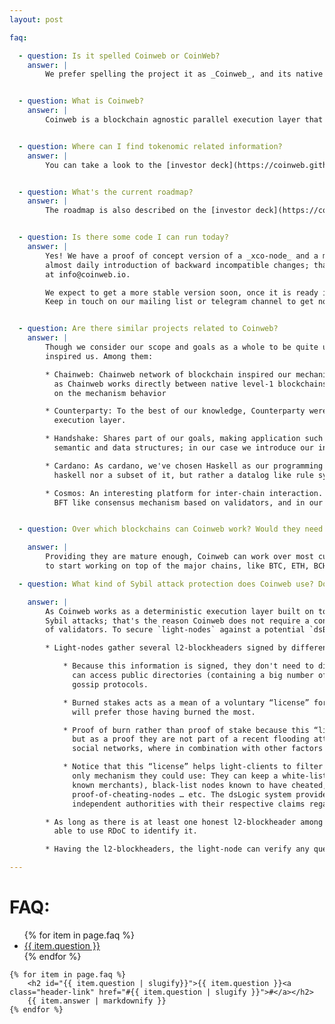 ```yaml
---
layout: post

faq:

  - question: Is it spelled Coinweb or CoinWeb?
    answer: |
        We prefer spelling the project it as _Coinweb_, and its native currency _XCO_.   


  - question: What is Coinweb?
    answer: |
        Coinweb is a blockchain agnostic parallel execution layer that decouples transaction collation from execution, removing major scaling bottlenecks. It provides a declarative smart contract framework executed across multiple existing blockchains, enabling powerful cross chain, fast, and secure dApp execution. Combined with Coinwebs cross chain compatible human readable address format it allows for easy to use  dApps - for both end users and developers.


  - question: Where can I find tokenomic related information?
    answer: |
        You can take a look to the [investor deck](https://coinweb.github.io/technical-docs/assets/documents/investor_deck.pdf) document.


  - question: What's the current roadmap?
    answer: |
        The roadmap is also described on the [investor deck](https://coinweb.github.io/technical-docs/assets/documents/investor_deck.pdf) document.


  - question: Is there some code I can run today?
    answer: |
        Yes! We have a proof of concept version of a _xco-node_ and a mobile wallet app working on top of it. Notice it is currently very unstable, with
        almost daily introduction of backward incompatible changes; that said, if you are interested on given it a try, feel free to contact the devs
        at info@coinweb.io.

        We expect to get a more stable version soon, once it is ready it will be possible to download it from our site or install it from our git sources.
        Keep in touch on our mailing list or telegram channel to get notified.


  - question: Are there similar projects related to Coinweb?
    answer: |
        Though we consider our scope and goals as a whole to be quite unique, there are several projects that share common components, goals, or that have strongly 
        inspired us. Among them:

        * Chainweb: Chainweb network of blockchain inspired our mechanism for inter-blockchain communication and reorganization mechanism. Notice though conceptually similar,
          as Chainweb works directly between native level-1 blockchains, rather than over an execution layer on top of them, there are subtle differences 
          on the mechanism behavior 

        * Counterparty: To the best of our knowledge, Counterparty were the pioneers decoupling the blockchain as a pure data layer over which to build an
          execution layer.

        * Handshake: Shares part of our goals, making application such distributed DNS not just technically possible, but feasible. In their case they introduce specific
          semantic and data structures; in our case we introduce our inference engine to define similar but dev-defined semantics and data structures.

        * Cardano: As cardano, we've chosen Haskell as our programming language for the platform. Notice that in our case, our smart-contract language is neither
          haskell nor a subset of it, but rather a datalog like rule system we call `dsGraph`.

        * Cosmos: An interesting platform for inter-chain interaction. Notice that even though the goal is similar, the approach is rather different, as they rely on a
          BFT like consensus mechanism based on validators, and in our case we use deterministic evaluation and RDoC (see info about our FFV consensus for further info).


  - question: Over which blockchains can Coinweb work? Would they need some fork?

    answer: |
        Providing they are mature enough, Coinweb can work over most current blockchains as they are, without any modification or fork require to them. We plan
        to start working on top of the major chains, like BTC, ETH, BCH, LTC or DASH.

  - question: What kind of Sybil attack protection does Coinweb use? Does it use PoW (Proof of Work), PoS (Proof of Stake)? Other?

    answer: |
        As Coinweb works as a deterministic execution layer built on top of existing blockchains, Coinweb's `full-nodes` are not vulnerable to
        Sybil attacks; that's the reason Coinweb does not require a consensus level Sybil protection mechanism such PoW, PoS or a bft-like set
        of validators. To secure `light-nodes` against a potential `dsBroker` (`full-nodes` connecting `light-nodes` to the network) Sybil attack:

        * Light-nodes gather several l2-blockheaders signed by different dsBrokers.

            * Because this information is signed, they don't need to directly access each `dsBroker`, but rather they
              can access public directories (containing a big number of l2-blockheader) from central services or 
              gossip protocols.

            * Burned stakes acts as a mean of a voluntary “license” for  dsBrokers; if there are too many of them to query all, light-nodes 
              will prefer those having burned the most.

            * Proof of burn rather than proof of stake because this “license” does not work as a proof they are honest, 
              but as a proof they are not part of a recent flooding attack. (You can think of it as how karma points work on
              social networks, where in combination with other factors like account-age, helps preventing spam).

            * Notice that this “license” helps light-clients to filter out potentially spammy dsBroker, but it is not the 
              only mechanism they could use: They can keep a white-list of specially trusted dsBrokers (like well 
              known merchants), black-list nodes known to have cheated, connect to a gossip network of 
              proof-of-cheating-nodes … etc. The dsLogic system provides a native system for managing multiple 
              independent authorities with their respective claims regarding dsBrokers that can be used for this.

        * As long as there is at least one honest l2-blockheader among the gathered pool, the light-node would be 
          able to use RDoC to identify it.

        * Having the l2-blockheaders, the light-node can verify any query using merkle proof.

---
```


<h1>FAQ:</h1>

<section class="faq">
    <ul>
        {% for item in page.faq %}
            <li><a href="#{{ item.question | slugify }}">{{ item.question }}</a></li>
        {% endfor %}
    </ul>

    {% for item in page.faq %}
        <h2 id="{{ item.question | slugify}}">{{ item.question }}<a class="header-link" href="#{{ item.question | slugify }}">#</a></h2>
        {{ item.answer | markdownify }}
    {% endfor %}
</section>














